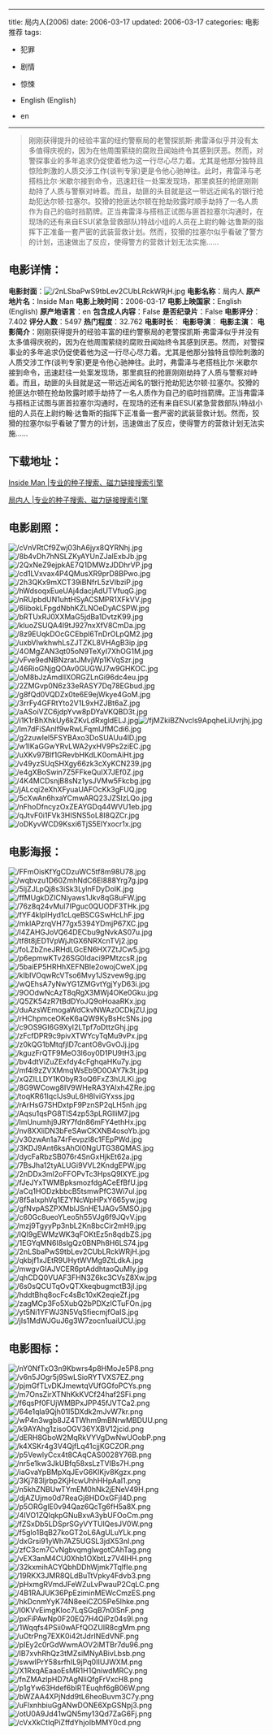 
---
title: 局内人(2006)
date: 2006-03-17
updated: 2006-03-17
categories: 电影推荐
tags:
- 犯罪
- 剧情
- 惊悚

- English (English)
- en
---


> 刚刚获得提升的经验丰富的纽约警察局的老警探凯斯·弗雷泽似乎并没有太多值得庆祝的，因为在他周围萦绕的腐败丑闻始终令其感到厌恶。然而，对警探事业的多年追求仍促使着他为这一行尽心尽力着。尤其是他那分独特且惊险刺激的人质交涉工作(谈判专家)更是令他心驰神往。此时，弗雷泽与老搭档比尔·米歇尔接到命令，迅速赶往一处案发现场，那里疯狂的抢匪刚刚劫持了人质与警察对峙着。而且，劫匪的头目就是这一带远近闻名的银行抢劫犯达尔顿·拉塞尔。狡猾的抢匪达尔顿在抢劫败露时顺手劫持了一名人质作为自己的临时挡箭牌。正当弗雷泽与搭档正试图与匪首拉塞尔沟通时，在现场的还有来自ESU(紧急营救部队)特战小组的人员在上尉约翰·达鲁斯的指挥下正准备一套严密的武装营救计划。然而，狡猾的拉塞尔似乎看破了警方的计划，迅速做出了反应，使得警方的营救计划无法实施……

## **电影详情**：

**电影封面**：<img src="https://image.tmdb.org/t/p/w200/2nLSbaPwS9tbLev2CUbLRckWRjH.jpg" alt="/2nLSbaPwS9tbLev2CUbLRckWRjH.jpg" title="/2nLSbaPwS9tbLev2CUbLRckWRjH.jpg">
**电影名称**：局内人
**原产地片名**：Inside Man
**电影上映时间**：2006-03-17
**电影上映国家**：English (English)
**原产地语言**：en
**包含成人内容**：False
**是否纪录片**：False
**电影评分**：7.402
**评分人数**：5497
**热门程度**：32.762
**电影时长**：
**电影导演**：
**电影主演**：
**电影简介**：刚刚获得提升的经验丰富的纽约警察局的老警探凯斯·弗雷泽似乎并没有太多值得庆祝的，因为在他周围萦绕的腐败丑闻始终令其感到厌恶。然而，对警探事业的多年追求仍促使着他为这一行尽心尽力着。尤其是他那分独特且惊险刺激的人质交涉工作(谈判专家)更是令他心驰神往。此时，弗雷泽与老搭档比尔·米歇尔接到命令，迅速赶往一处案发现场，那里疯狂的抢匪刚刚劫持了人质与警察对峙着。而且，劫匪的头目就是这一带远近闻名的银行抢劫犯达尔顿·拉塞尔。狡猾的抢匪达尔顿在抢劫败露时顺手劫持了一名人质作为自己的临时挡箭牌。正当弗雷泽与搭档正试图与匪首拉塞尔沟通时，在现场的还有来自ESU(紧急营救部队)特战小组的人员在上尉约翰·达鲁斯的指挥下正准备一套严密的武装营救计划。然而，狡猾的拉塞尔似乎看破了警方的计划，迅速做出了反应，使得警方的营救计划无法实施……

## **下载地址**：
[Inside Man |专业的种子搜索、磁力链接搜索引擎](https://movie.amd794.com:2083/?search=Inside%20Man&ordering=&mode=match_phrase&page_size=10&page=1)

[局内人 |专业的种子搜索、磁力链接搜索引擎](https://movie.amd794.com:2083/?search=%E5%B1%80%E5%86%85%E4%BA%BA&ordering=&mode=match_phrase&page_size=10&page=1)
 

## **电影剧照**：
<img src="https://image.tmdb.org/t/p/original/cVnVRtCf9Zwj03hA6jyx8QYRNhj.jpg" alt="/cVnVRtCf9Zwj03hA6jyx8QYRNhj.jpg" title="/cVnVRtCf9Zwj03hA6jyx8QYRNhj.jpg"><img src="https://image.tmdb.org/t/p/original/8b4vDh7hNSLZKyAYUnZJalExbJb.jpg" alt="/8b4vDh7hNSLZKyAYUnZJalExbJb.jpg" title="/8b4vDh7hNSLZKyAYUnZJalExbJb.jpg"><img src="https://image.tmdb.org/t/p/original/2QxNeZ9ejpkAE7Q1DMWzJDDhrVP.jpg" alt="/2QxNeZ9ejpkAE7Q1DMWzJDDhrVP.jpg" title="/2QxNeZ9ejpkAE7Q1DMWzJDDhrVP.jpg"><img src="https://image.tmdb.org/t/p/original/cd1LVxvax4P4QMusXR9prD8BPwo.jpg" alt="/cd1LVxvax4P4QMusXR9prD8BPwo.jpg" title="/cd1LVxvax4P4QMusXR9prD8BPwo.jpg"><img src="https://image.tmdb.org/t/p/original/2h3QKx9mXCT39iBNfrL5zVIbziP.jpg" alt="/2h3QKx9mXCT39iBNfrL5zVIbziP.jpg" title="/2h3QKx9mXCT39iBNfrL5zVIbziP.jpg"><img src="https://image.tmdb.org/t/p/original/hWdsoqxEueUAj4dacjAdUTVfuqG.jpg" alt="/hWdsoqxEueUAj4dacjAdUTVfuqG.jpg" title="/hWdsoqxEueUAj4dacjAdUTVfuqG.jpg"><img src="https://image.tmdb.org/t/p/original/nRUpbdUN1uhtHSyACSMPR1XFkVV.jpg" alt="/nRUpbdUN1uhtHSyACSMPR1XFkVV.jpg" title="/nRUpbdUN1uhtHSyACSMPR1XFkVV.jpg"><img src="https://image.tmdb.org/t/p/original/6libokLFpgdNbhKZLNOeDyACSPW.jpg" alt="/6libokLFpgdNbhKZLNOeDyACSPW.jpg" title="/6libokLFpgdNbhKZLNOeDyACSPW.jpg"><img src="https://image.tmdb.org/t/p/original/bRTUxRJ0XXMaG5jdBa1DvtzK99.jpg" alt="/bRTUxRJ0XXMaG5jdBa1DvtzK99.jpg" title="/bRTUxRJ0XXMaG5jdBa1DvtzK99.jpg"><img src="https://image.tmdb.org/t/p/original/kluoZSUQA4I9tJ927nxXfV8CmDa.jpg" alt="/kluoZSUQA4I9tJ927nxXfV8CmDa.jpg" title="/kluoZSUQA4I9tJ927nxXfV8CmDa.jpg"><img src="https://image.tmdb.org/t/p/original/8z9EUqkDOcGCEbpl6TnDrOLpQM2.jpg" alt="/8z9EUqkDOcGCEbpl6TnDrOLpQM2.jpg" title="/8z9EUqkDOcGCEbpl6TnDrOLpQM2.jpg"><img src="https://image.tmdb.org/t/p/original/uxbVIwkhwhLsZJTZKL8VHAgB3ip.jpg" alt="/uxbVIwkhwhLsZJTZKL8VHAgB3ip.jpg" title="/uxbVIwkhwhLsZJTZKL8VHAgB3ip.jpg"><img src="https://image.tmdb.org/t/p/original/4OMgZAN3qt05oN9TeXyI7XhOG1M.jpg" alt="/4OMgZAN3qt05oN9TeXyI7XhOG1M.jpg" title="/4OMgZAN3qt05oN9TeXyI7XhOG1M.jpg"><img src="https://image.tmdb.org/t/p/original/vFve9edNBNzratJMvjWp1KVqSzr.jpg" alt="/vFve9edNBNzratJMvjWp1KVqSzr.jpg" title="/vFve9edNBNzratJMvjWp1KVqSzr.jpg"><img src="https://image.tmdb.org/t/p/original/46RioGNjgQOAv0GUGWJ7w9GHKOC.jpg" alt="/46RioGNjgQOAv0GUGWJ7w9GHKOC.jpg" title="/46RioGNjgQOAv0GUGWJ7w9GHKOC.jpg"><img src="https://image.tmdb.org/t/p/original/oM8bJzAmdIIXORGZLnGi96dc4eu.jpg" alt="/oM8bJzAmdIIXORGZLnGi96dc4eu.jpg" title="/oM8bJzAmdIIXORGZLnGi96dc4eu.jpg"><img src="https://image.tmdb.org/t/p/original/2ZMGvp0N6z33eRASY7Dq78EGbud.jpg" alt="/2ZMGvp0N6z33eRASY7Dq78EGbud.jpg" title="/2ZMGvp0N6z33eRASY7Dq78EGbud.jpg"><img src="https://image.tmdb.org/t/p/original/g8fQd0VQDZx0te6E9ejWkye4GoM.jpg" alt="/g8fQd0VQDZx0te6E9ejWkye4GoM.jpg" title="/g8fQd0VQDZx0te6E9ejWkye4GoM.jpg"><img src="https://image.tmdb.org/t/p/original/3rrFy4GFRtYto2V1L9xHZJBt6aZ.jpg" alt="/3rrFy4GFRtYto2V1L9xHZJBt6aZ.jpg" title="/3rrFy4GFRtYto2V1L9xHZJBt6aZ.jpg"><img src="https://image.tmdb.org/t/p/original/aASoiVZC6jdpYvw8pDYaVKQBD3t.jpg" alt="/aASoiVZC6jdpYvw8pDYaVKQBD3t.jpg" title="/aASoiVZC6jdpYvw8pDYaVKQBD3t.jpg"><img src="https://image.tmdb.org/t/p/original/i1K1rBhXhkUy6kZKvLdRxgldELJ.jpg" alt="/i1K1rBhXhkUy6kZKvLdRxgldELJ.jpg" title="/i1K1rBhXhkUy6kZKvLdRxgldELJ.jpg"><img src="https://image.tmdb.org/t/p/original/fjMZkiBZNvcls9ApqheLiUvrjhj.jpg" alt="/fjMZkiBZNvcls9ApqheLiUvrjhj.jpg" title="/fjMZkiBZNvcls9ApqheLiUvrjhj.jpg"><img src="https://image.tmdb.org/t/p/original/lm7dFiSAnlf9wRwLFqmIJfMCdi6.jpg" alt="/lm7dFiSAnlf9wRwLFqmIJfMCdi6.jpg" title="/lm7dFiSAnlf9wRwLFqmIJfMCdi6.jpg"><img src="https://image.tmdb.org/t/p/original/g2zuwIel5FSYBAxo3DoSUAUu4lD.jpg" alt="/g2zuwIel5FSYBAxo3DoSUAUu4lD.jpg" title="/g2zuwIel5FSYBAxo3DoSUAUu4lD.jpg"><img src="https://image.tmdb.org/t/p/original/w1IKaGGwYRvLWA2yxHV9Ps2ziEC.jpg" alt="/w1IKaGGwYRvLWA2yxHV9Ps2ziEC.jpg" title="/w1IKaGGwYRvLWA2yxHV9Ps2ziEC.jpg"><img src="https://image.tmdb.org/t/p/original/uXKv97Blf1GRevbHKdLK0omAiHt.jpg" alt="/uXKv97Blf1GRevbHKdLK0omAiHt.jpg" title="/uXKv97Blf1GRevbHKdLK0omAiHt.jpg"><img src="https://image.tmdb.org/t/p/original/v49yzSUqSHXgy66zk3cXyKCN239.jpg" alt="/v49yzSUqSHXgy66zk3cXyKCN239.jpg" title="/v49yzSUqSHXgy66zk3cXyKCN239.jpg"><img src="https://image.tmdb.org/t/p/original/e4gXBoSwin7Z5FFkeQuIX7JEf0Z.jpg" alt="/e4gXBoSwin7Z5FFkeQuIX7JEf0Z.jpg" title="/e4gXBoSwin7Z5FFkeQuIX7JEf0Z.jpg"><img src="https://image.tmdb.org/t/p/original/4K4MCDsnjB8sNz1ysJVMw5Fkcbg.jpg" alt="/4K4MCDsnjB8sNz1ysJVMw5Fkcbg.jpg" title="/4K4MCDsnjB8sNz1ysJVMw5Fkcbg.jpg"><img src="https://image.tmdb.org/t/p/original/jALcqi2eXhXFyuaUAFOcKk3gFUQ.jpg" alt="/jALcqi2eXhXFyuaUAFOcKk3gFUQ.jpg" title="/jALcqi2eXhXFyuaUAFOcKk3gFUQ.jpg"><img src="https://image.tmdb.org/t/p/original/5cXwAn6hxaYCmwARQ23JZSlzLQo.jpg" alt="/5cXwAn6hxaYCmwARQ23JZSlzLQo.jpg" title="/5cXwAn6hxaYCmwARQ23JZSlzLQo.jpg"><img src="https://image.tmdb.org/t/p/original/nFhoDfncyzOxZEAYGDq44WVU1eb.jpg" alt="/nFhoDfncyzOxZEAYGDq44WVU1eb.jpg" title="/nFhoDfncyzOxZEAYGDq44WVU1eb.jpg"><img src="https://image.tmdb.org/t/p/original/qJtvF0i1FVk3HISNS5oL8I8QZCr.jpg" alt="/qJtvF0i1FVk3HISNS5oL8I8QZCr.jpg" title="/qJtvF0i1FVk3HISNS5oL8I8QZCr.jpg"><img src="https://image.tmdb.org/t/p/original/oDKyvWCD9Ksxi6TjS5ElYxocr1x.jpg" alt="/oDKyvWCD9Ksxi6TjS5ElYxocr1x.jpg" title="/oDKyvWCD9Ksxi6TjS5ElYxocr1x.jpg">

## **电影海报**：
<img src="https://image.tmdb.org/t/p/original/FFmOisKfYgCDzuWC5tf8m98U78.jpg" alt="/FFmOisKfYgCDzuWC5tf8m98U78.jpg" title="/FFmOisKfYgCDzuWC5tf8m98U78.jpg"><img src="https://image.tmdb.org/t/p/original/wqbvzu1D60ZmhNdC6EI888Yrg7g.jpg" alt="/wqbvzu1D60ZmhNdC6EI888Yrg7g.jpg" title="/wqbvzu1D60ZmhNdC6EI888Yrg7g.jpg"><img src="https://image.tmdb.org/t/p/original/5ljZJLpQj8s3iSk3LylnFDyDoIK.jpg" alt="/5ljZJLpQj8s3iSk3LylnFDyDoIK.jpg" title="/5ljZJLpQj8s3iSk3LylnFDyDoIK.jpg"><img src="https://image.tmdb.org/t/p/original/ffMUgkDZICNiyaws1Jkv8qG8uFW.jpg" alt="/ffMUgkDZICNiyaws1Jkv8qG8uFW.jpg" title="/ffMUgkDZICNiyaws1Jkv8qG8uFW.jpg"><img src="https://image.tmdb.org/t/p/original/76z8q24vMul7IPguc0QUODF3THk.jpg" alt="/76z8q24vMul7IPguc0QUODF3THk.jpg" title="/76z8q24vMul7IPguc0QUODF3THk.jpg"><img src="https://image.tmdb.org/t/p/original/fYF4klplHyd1cLqeBSCGSwHcLhF.jpg" alt="/fYF4klplHyd1cLqeBSCGSwHcLhF.jpg" title="/fYF4klplHyd1cLqeBSCGSwHcLhF.jpg"><img src="https://image.tmdb.org/t/p/original/mklAPzrqVH77gx5394YDmjP67XC.jpg" alt="/mklAPzrqVH77gx5394YDmjP67XC.jpg" title="/mklAPzrqVH77gx5394YDmjP67XC.jpg"><img src="https://image.tmdb.org/t/p/original/l4ZAHGJoVQ64DECbu9gNvkAS07u.jpg" alt="/l4ZAHGJoVQ64DECbu9gNvkAS07u.jpg" title="/l4ZAHGJoVQ64DECbu9gNvkAS07u.jpg"><img src="https://image.tmdb.org/t/p/original/tf8t8jED1VpWjJtGX6NRXcnTVj2.jpg" alt="/tf8t8jED1VpWjJtGX6NRXcnTVj2.jpg" title="/tf8t8jED1VpWjJtGX6NRXcnTVj2.jpg"><img src="https://image.tmdb.org/t/p/original/foLZbZneJRHdLGcEN6HX7ZtJCw5.jpg" alt="/foLZbZneJRHdLGcEN6HX7ZtJCw5.jpg" title="/foLZbZneJRHdLGcEN6HX7ZtJCw5.jpg"><img src="https://image.tmdb.org/t/p/original/p6epmwKTv26SG0Idaci9PMtzcsR.jpg" alt="/p6epmwKTv26SG0Idaci9PMtzcsR.jpg" title="/p6epmwKTv26SG0Idaci9PMtzcsR.jpg"><img src="https://image.tmdb.org/t/p/original/5baiEP5HRHhXEFNBle2owojCweX.jpg" alt="/5baiEP5HRHhXEFNBle2owojCweX.jpg" title="/5baiEP5HRHhXEFNBle2owojCweX.jpg"><img src="https://image.tmdb.org/t/p/original/kIbIVOqwRcVTso6Mvy1JSzvew9g.jpg" alt="/kIbIVOqwRcVTso6Mvy1JSzvew9g.jpg" title="/kIbIVOqwRcVTso6Mvy1JSzvew9g.jpg"><img src="https://image.tmdb.org/t/p/original/wQEhsA7yNwYG1ZMGvtYgjYyD63i.jpg" alt="/wQEhsA7yNwYG1ZMGvtYgjYyD63i.jpg" title="/wQEhsA7yNwYG1ZMGvtYgjYyD63i.jpg"><img src="https://image.tmdb.org/t/p/original/9OOdwNcAzT8qRgX3MWj4OKe0Gku.jpg" alt="/9OOdwNcAzT8qRgX3MWj4OKe0Gku.jpg" title="/9OOdwNcAzT8qRgX3MWj4OKe0Gku.jpg"><img src="https://image.tmdb.org/t/p/original/Q5ZK54zR7tBdDYoJQ9oHoaaRKx.jpg" alt="/Q5ZK54zR7tBdDYoJQ9oHoaaRKx.jpg" title="/Q5ZK54zR7tBdDYoJQ9oHoaaRKx.jpg"><img src="https://image.tmdb.org/t/p/original/duAzsWEmogaWdCkvNWAz0CDkjZU.jpg" alt="/duAzsWEmogaWdCkvNWAz0CDkjZU.jpg" title="/duAzsWEmogaWdCkvNWAz0CDkjZU.jpg"><img src="https://image.tmdb.org/t/p/original/rHChpmceOKeK6aQW9KyBsHcSNs.jpg" alt="/rHChpmceOKeK6aQW9KyBsHcSNs.jpg" title="/rHChpmceOKeK6aQW9KyBsHcSNs.jpg"><img src="https://image.tmdb.org/t/p/original/c9OS9GI6G9XyI2LTpf7oDttzGhj.jpg" alt="/c9OS9GI6G9XyI2LTpf7oDttzGhj.jpg" title="/c9OS9GI6G9XyI2LTpf7oDttzGhj.jpg"><img src="https://image.tmdb.org/t/p/original/zFcfDPR9c9pivXTWYcyTqMu9vPx.jpg" alt="/zFcfDPR9c9pivXTWYcyTqMu9vPx.jpg" title="/zFcfDPR9c9pivXTWYcyTqMu9vPx.jpg"><img src="https://image.tmdb.org/t/p/original/z0kQG1bMtqfjlD7cantO8vGvOJj.jpg" alt="/z0kQG1bMtqfjlD7cantO8vGvOJj.jpg" title="/z0kQG1bMtqfjlD7cantO8vGvOJj.jpg"><img src="https://image.tmdb.org/t/p/original/kguzFrQTF9MeO3l6oy0D1PU9tH3.jpg" alt="/kguzFrQTF9MeO3l6oy0D1PU9tH3.jpg" title="/kguzFrQTF9MeO3l6oy0D1PU9tH3.jpg"><img src="https://image.tmdb.org/t/p/original/bv4dtViZuZExfdy4cFghqaHKu7y.jpg" alt="/bv4dtViZuZExfdy4cFghqaHKu7y.jpg" title="/bv4dtViZuZExfdy4cFghqaHKu7y.jpg"><img src="https://image.tmdb.org/t/p/original/mf4i9zZVXMmqWsEb9D0OAY7k3t.jpg" alt="/mf4i9zZVXMmqWsEb9D0OAY7k3t.jpg" title="/mf4i9zZVXMmqWsEb9D0OAY7k3t.jpg"><img src="https://image.tmdb.org/t/p/original/xQZILLDY1KObyR3oQ6FxZ3hULKi.jpg" alt="/xQZILLDY1KObyR3oQ6FxZ3hULKi.jpg" title="/xQZILLDY1KObyR3oQ6FxZ3hULKi.jpg"><img src="https://image.tmdb.org/t/p/original/8G9WCowg8IV9WHeRA3YAIxh4ZRe.jpg" alt="/8G9WCowg8IV9WHeRA3YAIxh4ZRe.jpg" title="/8G9WCowg8IV9WHeRA3YAIxh4ZRe.jpg"><img src="https://image.tmdb.org/t/p/original/toqKR61lqcIJs9uL6H8lviGYxss.jpg" alt="/toqKR61lqcIJs9uL6H8lviGYxss.jpg" title="/toqKR61lqcIJs9uL6H8lviGYxss.jpg"><img src="https://image.tmdb.org/t/p/original/rArHsG7SHDxtpF9PznSP2qLH5nh.jpg" alt="/rArHsG7SHDxtpF9PznSP2qLH5nh.jpg" title="/rArHsG7SHDxtpF9PznSP2qLH5nh.jpg"><img src="https://image.tmdb.org/t/p/original/Aqsu1qsPG8TIS4zp53pLRGlliM7.jpg" alt="/Aqsu1qsPG8TIS4zp53pLRGlliM7.jpg" title="/Aqsu1qsPG8TIS4zp53pLRGlliM7.jpg"><img src="https://image.tmdb.org/t/p/original/lmUnumhj9JRY7fdn86mFY4ethHx.jpg" alt="/lmUnumhj9JRY7fdn86mFY4ethHx.jpg" title="/lmUnumhj9JRY7fdn86mFY4ethHx.jpg"><img src="https://image.tmdb.org/t/p/original/nv8XXliDN3bFeSAwCKXNB4osoYb.jpg" alt="/nv8XXliDN3bFeSAwCKXNB4osoYb.jpg" title="/nv8XXliDN3bFeSAwCKXNB4osoYb.jpg"><img src="https://image.tmdb.org/t/p/original/v30zwAn1a74rFevpzI8c1FEpPWd.jpg" alt="/v30zwAn1a74rFevpzI8c1FEpPWd.jpg" title="/v30zwAn1a74rFevpzI8c1FEpPWd.jpg"><img src="https://image.tmdb.org/t/p/original/3KDJ9Ant6ksAhOl0NgUTG38QMAS.jpg" alt="/3KDJ9Ant6ksAhOl0NgUTG38QMAS.jpg" title="/3KDJ9Ant6ksAhOl0NgUTG38QMAS.jpg"><img src="https://image.tmdb.org/t/p/original/dycFaRbzSB076r4SnGxHjkEt62a.jpg" alt="/dycFaRbzSB076r4SnGxHjkEt62a.jpg" title="/dycFaRbzSB076r4SnGxHjkEt62a.jpg"><img src="https://image.tmdb.org/t/p/original/7BsJha12tyALUGi9VVL2KndgEPW.jpg" alt="/7BsJha12tyALUGi9VVL2KndgEPW.jpg" title="/7BsJha12tyALUGi9VVL2KndgEPW.jpg"><img src="https://image.tmdb.org/t/p/original/2nDDx3ml2oFFOPvTc3HpsQ9lXYE.jpg" alt="/2nDDx3ml2oFFOPvTc3HpsQ9lXYE.jpg" title="/2nDDx3ml2oFFOPvTc3HpsQ9lXYE.jpg"><img src="https://image.tmdb.org/t/p/original/fJeJYxTWMBpksmozfdgACeEfBfU.jpg" alt="/fJeJYxTWMBpksmozfdgACeEfBfU.jpg" title="/fJeJYxTWMBpksmozfdgACeEfBfU.jpg"><img src="https://image.tmdb.org/t/p/original/aCq1HODzkbbcB5tsmwPfC3Wi7ul.jpg" alt="/aCq1HODzkbbcB5tsmwPfC3Wi7ul.jpg" title="/aCq1HODzkbbcB5tsmwPfC3Wi7ul.jpg"><img src="https://image.tmdb.org/t/p/original/8f5alxphVq1EZYNcWpHPxY665yw.jpg" alt="/8f5alxphVq1EZYNcWpHPxY665yw.jpg" title="/8f5alxphVq1EZYNcWpHPxY665yw.jpg"><img src="https://image.tmdb.org/t/p/original/gfNvpASZPXMblJSnHE1JAGv5MSO.jpg" alt="/gfNvpASZPXMblJSnHE1JAGv5MSO.jpg" title="/gfNvpASZPXMblJSnHE1JAGv5MSO.jpg"><img src="https://image.tmdb.org/t/p/original/c60Gc8ueoYLeo5h55VJg6f9JQvV.jpg" alt="/c60Gc8ueoYLeo5h55VJg6f9JQvV.jpg" title="/c60Gc8ueoYLeo5h55VJg6f9JQvV.jpg"><img src="https://image.tmdb.org/t/p/original/mzj9TgyyPp3nbL2Kn8bcCir2mH9.jpg" alt="/mzj9TgyyPp3nbL2Kn8bcCir2mH9.jpg" title="/mzj9TgyyPp3nbL2Kn8bcCir2mH9.jpg"><img src="https://image.tmdb.org/t/p/original/lQI9gEWMzWK3qFOKtEz5n8qdbZS.jpg" alt="/lQI9gEWMzWK3qFOKtEz5n8qdbZS.jpg" title="/lQI9gEWMzWK3qFOKtEz5n8qdbZS.jpg"><img src="https://image.tmdb.org/t/p/original/1EGYqMN6I8slgQz0BNPh8H6LS74.jpg" alt="/1EGYqMN6I8slgQz0BNPh8H6LS74.jpg" title="/1EGYqMN6I8slgQz0BNPh8H6LS74.jpg"><img src="https://image.tmdb.org/t/p/original/2nLSbaPwS9tbLev2CUbLRckWRjH.jpg" alt="/2nLSbaPwS9tbLev2CUbLRckWRjH.jpg" title="/2nLSbaPwS9tbLev2CUbLRckWRjH.jpg"><img src="https://image.tmdb.org/t/p/original/qkbjf1xJEtR9UHytWVMg9ZtLdkA.jpg" alt="/qkbjf1xJEtR9UHytWVMg9ZtLdkA.jpg" title="/qkbjf1xJEtR9UHytWVMg9ZtLdkA.jpg"><img src="https://image.tmdb.org/t/p/original/mwgvGIAJVCER6ptAddhtaoQuMIy.jpg" alt="/mwgvGIAJVCER6ptAddhtaoQuMIy.jpg" title="/mwgvGIAJVCER6ptAddhtaoQuMIy.jpg"><img src="https://image.tmdb.org/t/p/original/qhCDQ0VUAF3FHN3Z6kc3CVsZ8Xw.jpg" alt="/qhCDQ0VUAF3FHN3Z6kc3CVsZ8Xw.jpg" title="/qhCDQ0VUAF3FHN3Z6kc3CVsZ8Xw.jpg"><img src="https://image.tmdb.org/t/p/original/6s0sQCUTqOvQTXkeqbugmctB3jI.jpg" alt="/6s0sQCUTqOvQTXkeqbugmctB3jI.jpg" title="/6s0sQCUTqOvQTXkeqbugmctB3jI.jpg"><img src="https://image.tmdb.org/t/p/original/hddtBhq8ocFc4sBc10xK2eqieZf.jpg" alt="/hddtBhq8ocFc4sBc10xK2eqieZf.jpg" title="/hddtBhq8ocFc4sBc10xK2eqieZf.jpg"><img src="https://image.tmdb.org/t/p/original/zagMCp3Fo5XubQ2bPDXzICTuFOn.jpg" alt="/zagMCp3Fo5XubQ2bPDXzICTuFOn.jpg" title="/zagMCp3Fo5XubQ2bPDXzICTuFOn.jpg"><img src="https://image.tmdb.org/t/p/original/yt5Ni1YFWJ3N5VqSfiecmjfOaIS.jpg" alt="/yt5Ni1YFWJ3N5VqSfiecmjfOaIS.jpg" title="/yt5Ni1YFWJ3N5VqSfiecmjfOaIS.jpg"><img src="https://image.tmdb.org/t/p/original/jIs1MdWJGuJ6g3W7zocn1uaiUCU.jpg" alt="/jIs1MdWJGuJ6g3W7zocn1uaiUCU.jpg" title="/jIs1MdWJGuJ6g3W7zocn1uaiUCU.jpg">

## **电影图标**：
<img src="https://image.tmdb.org/t/p/original/nY0NfTxO3n9Kbwrs4p8HMoJe5P8.png" alt="/nY0NfTxO3n9Kbwrs4p8HMoJe5P8.png" title="/nY0NfTxO3n9Kbwrs4p8HMoJe5P8.png"><img src="https://image.tmdb.org/t/p/original/v6n5JOgr5j9SwLSioRYTVXS7EZ.png" alt="/v6n5JOgr5j9SwLSioRYTVXS7EZ.png" title="/v6n5JOgr5j9SwLSioRYTVXS7EZ.png"><img src="https://image.tmdb.org/t/p/original/pjmGfTLvDKJmewtqVUfGGfoPCYs.png" alt="/pjmGfTLvDKJmewtqVUfGGfoPCYs.png" title="/pjmGfTLvDKJmewtqVUfGGfoPCYs.png"><img src="https://image.tmdb.org/t/p/original/m7OnsZirXTNhKkKVCf24haf2SFi.png" alt="/m7OnsZirXTNhKkKVCf24haf2SFi.png" title="/m7OnsZirXTNhKkKVCf24haf2SFi.png"><img src="https://image.tmdb.org/t/p/original/f6qsPf0FUjWMBPxJPP45fJVTCa2.png" alt="/f6qsPf0FUjWMBPxJPP45fJVTCa2.png" title="/f6qsPf0FUjWMBPxJPP45fJVTCa2.png"><img src="https://image.tmdb.org/t/p/original/64e1qla9Qjh01I5DXdk2mJvW7kr.png" alt="/64e1qla9Qjh01I5DXdk2mJvW7kr.png" title="/64e1qla9Qjh01I5DXdk2mJvW7kr.png"><img src="https://image.tmdb.org/t/p/original/wP4n3wgb8JZ4TWhm9mBNrwMBDUU.png" alt="/wP4n3wgb8JZ4TWhm9mBNrwMBDUU.png" title="/wP4n3wgb8JZ4TWhm9mBNrwMBDUU.png"><img src="https://image.tmdb.org/t/p/original/k9AYAhg1zisoOGV36YXBV12jcid.png" alt="/k9AYAhg1zisoOGV36YXBV12jcid.png" title="/k9AYAhg1zisoOGV36YXBV12jcid.png"><img src="https://image.tmdb.org/t/p/original/dERH8GboW2MqRkVYVgDwNwUOobP.png" alt="/dERH8GboW2MqRkVYVgDwNwUOobP.png" title="/dERH8GboW2MqRkVYVgDwNwUOobP.png"><img src="https://image.tmdb.org/t/p/original/k4XSKr4g3V4QjfLq41cjjKGCZOR.png" alt="/k4XSKr4g3V4QjfLq41cjjKGCZOR.png" title="/k4XSKr4g3V4QjfLq41cjjKGCZOR.png"><img src="https://image.tmdb.org/t/p/original/p5VewlyCcx4t8CAqCAS0028Y76B.png" alt="/p5VewlyCcx4t8CAqCAS0028Y76B.png" title="/p5VewlyCcx4t8CAqCAS0028Y76B.png"><img src="https://image.tmdb.org/t/p/original/nr5e1kw3JkUBfq58xsLzTVIBs7H.png" alt="/nr5e1kw3JkUBfq58xsLzTVIBs7H.png" title="/nr5e1kw3JkUBfq58xsLzTVIBs7H.png"><img src="https://image.tmdb.org/t/p/original/iaGvaYpBMpXqJEvG6KlKjv8Kgzx.png" alt="/iaGvaYpBMpXqJEvG6KlKjv8Kgzx.png" title="/iaGvaYpBMpXqJEvG6KlKjv8Kgzx.png"><img src="https://image.tmdb.org/t/p/original/3Kj783ljrbp2KjHcwUhhHHpAal1.png" alt="/3Kj783ljrbp2KjHcwUhhHHpAal1.png" title="/3Kj783ljrbp2KjHcwUhhHHpAal1.png"><img src="https://image.tmdb.org/t/p/original/n5khZNBUwTYmEM0hNk2jENeV49H.png" alt="/n5khZNBUwTYmEM0hNk2jENeV49H.png" title="/n5khZNBUwTYmEM0hNk2jENeV49H.png"><img src="https://image.tmdb.org/t/p/original/djAZUjmo0d7ReaGj8HDOxGFjI4D.png" alt="/djAZUjmo0d7ReaGj8HDOxGFjI4D.png" title="/djAZUjmo0d7ReaGj8HDOxGFjI4D.png"><img src="https://image.tmdb.org/t/p/original/p5ORGglE0v94Qaz6QcTg6fH5a8X.png" alt="/p5ORGglE0v94Qaz6QcTg6fH5a8X.png" title="/p5ORGglE0v94Qaz6QcTg6fH5a8X.png"><img src="https://image.tmdb.org/t/p/original/4IVO1ZQIqkpGNuBxvA3ybUFOoCm.png" alt="/4IVO1ZQIqkpGNuBxvA3ybUFOoCm.png" title="/4IVO1ZQIqkpGNuBxvA3ybUFOoCm.png"><img src="https://image.tmdb.org/t/p/original/fZSxDb5LDSprSGyVYTUlQesJV0W.png" alt="/fZSxDb5LDSprSGyVYTUlQesJV0W.png" title="/fZSxDb5LDSprSGyVYTUlQesJV0W.png"><img src="https://image.tmdb.org/t/p/original/f5glo1BqB27koGT2oL6AgULuYLk.png" alt="/f5glo1BqB27koGT2oL6AgULuYLk.png" title="/f5glo1BqB27koGT2oL6AgULuYLk.png"><img src="https://image.tmdb.org/t/p/original/dxGrsi91yWh7AZ5UGSL3jdX53nI.png" alt="/dxGrsi91yWh7AZ5UGSL3jdX53nI.png" title="/dxGrsi91yWh7AZ5UGSL3jdX53nI.png"><img src="https://image.tmdb.org/t/p/original/zfC3cm7CvNgbvqmglwgotCAhTag.png" alt="/zfC3cm7CvNgbvqmglwgotCAhTag.png" title="/zfC3cm7CvNgbvqmglwgotCAhTag.png"><img src="https://image.tmdb.org/t/p/original/vEX3anM4CU0Xhb1OXbtLz7V4lHH.png" alt="/vEX3anM4CU0Xhb1OXbtLz7V4lHH.png" title="/vEX3anM4CU0Xhb1OXbtLz7V4lHH.png"><img src="https://image.tmdb.org/t/p/original/32kxmihACYQbhDDhWjmk7TqlfIe.png" alt="/32kxmihACYQbhDDhWjmk7TqlfIe.png" title="/32kxmihACYQbhDDhWjmk7TqlfIe.png"><img src="https://image.tmdb.org/t/p/original/19RKX3JMR8QLdBuTtVpky4Fdvb3.png" alt="/19RKX3JMR8QLdBuTtVpky4Fdvb3.png" title="/19RKX3JMR8QLdBuTtVpky4Fdvb3.png"><img src="https://image.tmdb.org/t/p/original/pHxmgRVmdJFeWZuLvPwauP2CqLC.png" alt="/pHxmgRVmdJFeWZuLvPwauP2CqLC.png" title="/pHxmgRVmdJFeWZuLvPwauP2CqLC.png"><img src="https://image.tmdb.org/t/p/original/4B1RAJUK36PpEziminMEWcCmzES.png" alt="/4B1RAJUK36PpEziminMEWcCmzES.png" title="/4B1RAJUK36PpEziminMEWcCmzES.png"><img src="https://image.tmdb.org/t/p/original/hkDcnmYyK74N8eeiCZO5Pe5Ihke.png" alt="/hkDcnmYyK74N8eeiCZO5Pe5Ihke.png" title="/hkDcnmYyK74N8eeiCZO5Pe5Ihke.png"><img src="https://image.tmdb.org/t/p/original/l0KVvEimgKIoc7LqSGqB7n0lSnF.png" alt="/l0KVvEimgKIoc7LqSGqB7n0lSnF.png" title="/l0KVvEimgKIoc7LqSGqB7n0lSnF.png"><img src="https://image.tmdb.org/t/p/original/pxFiPAwNp0F20EQ7H4QiPz04s9l.png" alt="/pxFiPAwNp0F20EQ7H4QiPz04s9l.png" title="/pxFiPAwNp0F20EQ7H4QiPz04s9l.png"><img src="https://image.tmdb.org/t/p/original/1Wqqfs4PSii0wAFfQOZUIR8cgMm.png" alt="/1Wqqfs4PSii0wAFfQOZUIR8cgMm.png" title="/1Wqqfs4PSii0wAFfQOZUIR8cgMm.png"><img src="https://image.tmdb.org/t/p/original/uOtrPng7EXK0i42tJdrINEdVNF.png" alt="/uOtrPng7EXK0i42tJdrINEdVNF.png" title="/uOtrPng7EXK0i42tJdrINEdVNF.png"><img src="https://image.tmdb.org/t/p/original/pIEy2c0rGdWwmAOV2iMTBr7du96.png" alt="/pIEy2c0rGdWwmAOV2iMTBr7du96.png" title="/pIEy2c0rGdWwmAOV2iMTBr7du96.png"><img src="https://image.tmdb.org/t/p/original/lB7xvhRhQz3tMZsiMNyABivLbsb.png" alt="/lB7xvhRhQz3tMZsiMNyABivLbsb.png" title="/lB7xvhRhQz3tMZsiMNyABivLbsb.png"><img src="https://image.tmdb.org/t/p/original/swwIPrY58srfhIL9jPq0IIUJWXM.png" alt="/swwIPrY58srfhIL9jPq0IIUJWXM.png" title="/swwIPrY58srfhIL9jPq0IIUJWXM.png"><img src="https://image.tmdb.org/t/p/original/X1RxqAEaaoEsMR1H1QniwdMRCy.png" alt="/X1RxqAEaaoEsMR1H1QniwdMRCy.png" title="/X1RxqAEaaoEsMR1H1QniwdMRCy.png"><img src="https://image.tmdb.org/t/p/original/fnZMAzlpHD7tAgNliQfgFrVxcH8.png" alt="/fnZMAzlpHD7tAgNliQfgFrVxcH8.png" title="/fnZMAzlpHD7tAgNliQfgFrVxcH8.png"><img src="https://image.tmdb.org/t/p/original/p1gYw63Hdef6blRTEuqhf6gB06W.png" alt="/p1gYw63Hdef6blRTEuqhf6gB06W.png" title="/p1gYw63Hdef6blRTEuqhf6gB06W.png"><img src="https://image.tmdb.org/t/p/original/bWZAA4XPjNdd9tL6heoBuvm3C7y.png" alt="/bWZAA4XPjNdd9tL6heoBuvm3C7y.png" title="/bWZAA4XPjNdd9tL6heoBuvm3C7y.png"><img src="https://image.tmdb.org/t/p/original/uFlxnhbiuGgANwDONE6XpGSNpj3.png" alt="/uFlxnhbiuGgANwDONE6XpGSNpj3.png" title="/uFlxnhbiuGgANwDONE6XpGSNpj3.png"><img src="https://image.tmdb.org/t/p/original/otU0A9Jd41wQN5my13Qd7ZaG6Fj.png" alt="/otU0A9Jd41wQN5my13Qd7ZaG6Fj.png" title="/otU0A9Jd41wQN5my13Qd7ZaG6Fj.png"><img src="https://image.tmdb.org/t/p/original/cVxXkCtIqPiZffdYhjoIbMMY0cd.png" alt="/cVxXkCtIqPiZffdYhjoIbMMY0cd.png" title="/cVxXkCtIqPiZffdYhjoIbMMY0cd.png">
